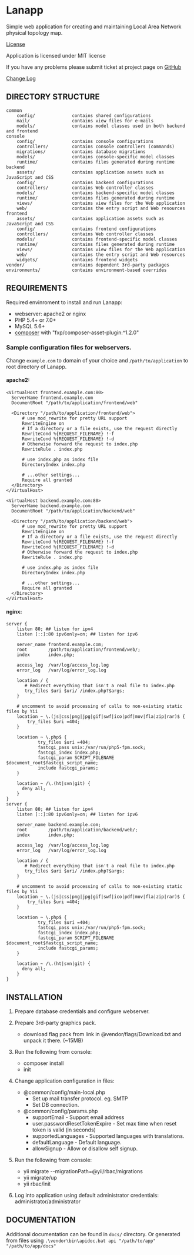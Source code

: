 Lanapp
===============================
Simple web application for creating and maintaining Local Area Network physical topology map.

[License](../LICENSE.md)

Application is licensed under MIT license

If you have any problems please submit ticket at project page on [GitHub](https://github.com/proenix/lanapp/issues)

[Change Log](../CHANGELOG.md)

DIRECTORY STRUCTURE
-------------------

```
common
    config/              contains shared configurations
    mail/                contains view files for e-mails
    models/              contains model classes used in both backend and frontend
console
    config/              contains console configurations
    controllers/         contains console controllers (commands)
    migrations/          contains database migrations
    models/              contains console-specific model classes
    runtime/             contains files generated during runtime
backend
    assets/              contains application assets such as JavaScript and CSS
    config/              contains backend configurations
    controllers/         contains Web controller classes
    models/              contains backend-specific model classes
    runtime/             contains files generated during runtime
    views/               contains view files for the Web application
    web/                 contains the entry script and Web resources
frontend
    assets/              contains application assets such as JavaScript and CSS
    config/              contains frontend configurations
    controllers/         contains Web controller classes
    models/              contains frontend-specific model classes
    runtime/             contains files generated during runtime
    views/               contains view files for the Web application
    web/                 contains the entry script and Web resources
    widgets/             contains frontend widgets
vendor/                  contains dependent 3rd-party packages
environments/            contains environment-based overrides
```

REQUIREMENTS
-------------------
Required envinroment to install and run Lanapp:
* webserver: apache2 or nginx
* PHP 5.4+ or 7.0+
* MySQL 5.6+
* [composer](https://getcomposer.org/) with "fxp/composer-asset-plugin:^1.2.0"

### Sample configuration files for webservers.
Change `example.com` to domain of your choice and `/path/to/application` to root directory of Lanapp.

#### apache2:
 ```
<VirtualHost frontend.example.com:80>
   ServerName frontend.example.com
   DocumentRoot "/path/to/application/frontend/web"

   <Directory "/path/to/application/frontend/web">
	   # use mod_rewrite for pretty URL support
	   RewriteEngine on
	   # If a directory or a file exists, use the request directly
	   RewriteCond %{REQUEST_FILENAME} !-f
	   RewriteCond %{REQUEST_FILENAME} !-d
	   # Otherwise forward the request to index.php
	   RewriteRule . index.php

	   # use index.php as index file
	   DirectoryIndex index.php

	   # ...other settings...
	   Require all granted
   </Directory>
</VirtualHost>

<VirtualHost backend.example.com:80>
   ServerName backend.example.com
   DocumentRoot "/path/to/application/backend/web"

   <Directory "/path/to/application/backend/web">
	   # use mod_rewrite for pretty URL support
	   RewriteEngine on
	   # If a directory or a file exists, use the request directly
	   RewriteCond %{REQUEST_FILENAME} !-f
	   RewriteCond %{REQUEST_FILENAME} !-d
	   # Otherwise forward the request to index.php
	   RewriteRule . index.php

	   # use index.php as index file
	   DirectoryIndex index.php

	   # ...other settings...
	   Require all granted
   </Directory>
</VirtualHost>
```

#### nginx:
```
server {
    listen 80; ## listen for ipv4
    listen [::]:80 ipv6only=on; ## listen for ipv6

    server_name frontend.example.com;
    root        /path/to/application/frontend/web/;
    index       index.php;

    access_log  /var/log/access_log.log
    error_log   /var/log/error_log.log

    location / {
       # Redirect everything that isn't a real file to index.php
       try_files $uri $uri/ /index.php?$args;
    }

    # uncomment to avoid processing of calls to non-existing static files by Yii
    location ~ \.(js|css|png|jpg|gif|swf|ico|pdf|mov|fla|zip|rar)$ {
        try_files $uri =404;
    }

    location ~ \.php$ {
            try_files $uri =404;
            fastcgi_pass unix:/var/run/php5-fpm.sock;
            fastcgi_index index.php;
            fastcgi_param SCRIPT_FILENAME $document_root$fastcgi_script_name;
            include fastcgi_params;
    }

    location ~ /\.(ht|svn|git) {
      deny all;
    }
}
server {
    listen 80; ## listen for ipv4
    listen [::]:80 ipv6only=on; ## listen for ipv6

    server_name backend.example.com;
    root        /path/to/application/backend/web/;
    index       index.php;

    access_log  /var/log/access_log.log
    error_log   /var/log/error_log.log

    location / {
       # Redirect everything that isn't a real file to index.php
       try_files $uri $uri/ /index.php?$args;
    }

    # uncomment to avoid processing of calls to non-existing static files by Yii
    location ~ \.(js|css|png|jpg|gif|swf|ico|pdf|mov|fla|zip|rar)$ {
        try_files $uri =404;
    }

    location ~ \.php$ {
            try_files $uri =404;
            fastcgi_pass unix:/var/run/php5-fpm.sock;
            fastcgi_index index.php;
            fastcgi_param SCRIPT_FILENAME $document_root$fastcgi_script_name;
            include fastcgi_params;
    }

    location ~ /\.(ht|svn|git) {
      deny all;
    }
}
```

INSTALLATION
-------------------
1. Prepare database credentials and configure webserver.
2. Prepare 3rd-party graphics pack.
    * download flag pack from link in @vendor/flags/Download.txt and unpack it there. (~15MB)

3. Run the following from console:
    * composer install
    * init

4. Change application configuration in files:
    * @common/config/main-local.php
        * Set up mail transfer protocol. eg. SMTP
        * Set DB connection.
    * @common/config/params.php
        * supportEmail - Support email address
        * user.passwordResetTokenExpire - Set max time when reset token is valid (in seconds)
        * supportedLanguages - Supported languages with translations.
        * defaultLanguage - Default language.
        * allowSignup - Allow or disallow self signup.

5. Run the following from console:
    * yii migrate --migrationPath=@yii/rbac/migrations
    * yii migrate/up
    * yii rbac/init

6. Log into application using default administrator credentials:
administrator/administrator

DOCUMENTATION
-------------------
Additional documentation can be found in `docs/` directory. Or generated from files using `.\vendor\bin\apidoc.bat api "/path/to/app" "/path/to/app/docs"`
